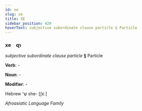 ```yaml
---
id: xe
slug: xe
title: XE
sidebar_position: 429
hoverText: subjective subordinate clause particle § Particle
---
```


### xe&emsp;<span kind="abugida">ɋɿ</span>

*subjective subordinate clause particle* **§** Particle

**Verb**: -

**Noun**: -

**Modifier**: -

Hebrew שֶׁ־ she- [ʃɛː]

*Afroasiatic Language Family*
